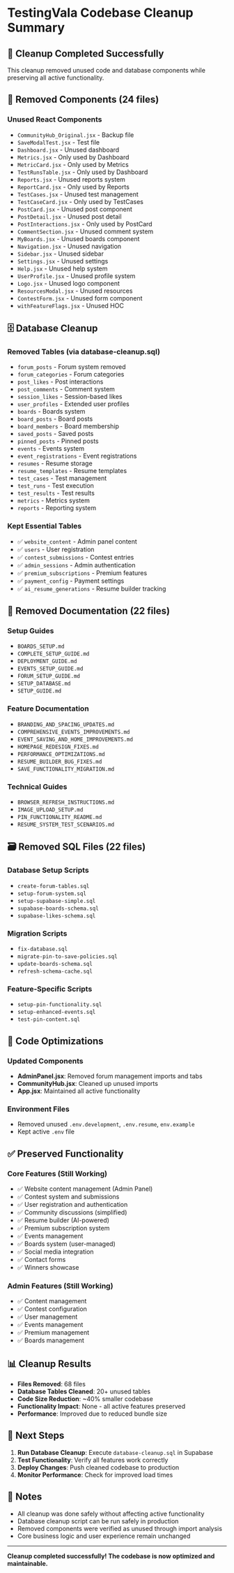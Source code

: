 # TestingVala Codebase Cleanup Summary

## 🧹 Cleanup Completed Successfully

This cleanup removed unused code and database components while preserving all active functionality.

## 📁 Removed Components (24 files)

### Unused React Components
- `CommunityHub_Original.jsx` - Backup file
- `SaveModalTest.jsx` - Test file
- `Dashboard.jsx` - Unused dashboard
- `Metrics.jsx` - Only used by Dashboard
- `MetricCard.jsx` - Only used by Metrics
- `TestRunsTable.jsx` - Only used by Dashboard
- `Reports.jsx` - Unused reports system
- `ReportCard.jsx` - Only used by Reports
- `TestCases.jsx` - Unused test management
- `TestCaseCard.jsx` - Only used by TestCases
- `PostCard.jsx` - Unused post component
- `PostDetail.jsx` - Unused post detail
- `PostInteractions.jsx` - Only used by PostCard
- `CommentSection.jsx` - Unused comment system
- `MyBoards.jsx` - Unused boards component
- `Navigation.jsx` - Unused navigation
- `Sidebar.jsx` - Unused sidebar
- `Settings.jsx` - Unused settings
- `Help.jsx` - Unused help system
- `UserProfile.jsx` - Unused profile system
- `Logo.jsx` - Unused logo component
- `ResourcesModal.jsx` - Unused resources
- `ContestForm.jsx` - Unused form component
- `withFeatureFlags.jsx` - Unused HOC

## 🗄️ Database Cleanup

### Removed Tables (via database-cleanup.sql)
- `forum_posts` - Forum system removed
- `forum_categories` - Forum categories
- `post_likes` - Post interactions
- `post_comments` - Comment system
- `session_likes` - Session-based likes
- `user_profiles` - Extended user profiles
- `boards` - Boards system
- `board_posts` - Board posts
- `board_members` - Board membership
- `saved_posts` - Saved posts
- `pinned_posts` - Pinned posts
- `events` - Events system
- `event_registrations` - Event registrations
- `resumes` - Resume storage
- `resume_templates` - Resume templates
- `test_cases` - Test management
- `test_runs` - Test execution
- `test_results` - Test results
- `metrics` - Metrics system
- `reports` - Reporting system

### Kept Essential Tables
- ✅ `website_content` - Admin panel content
- ✅ `users` - User registration
- ✅ `contest_submissions` - Contest entries
- ✅ `admin_sessions` - Admin authentication
- ✅ `premium_subscriptions` - Premium features
- ✅ `payment_config` - Payment settings
- ✅ `ai_resume_generations` - Resume builder tracking

## 📄 Removed Documentation (22 files)

### Setup Guides
- `BOARDS_SETUP.md`
- `COMPLETE_SETUP_GUIDE.md`
- `DEPLOYMENT_GUIDE.md`
- `EVENTS_SETUP_GUIDE.md`
- `FORUM_SETUP_GUIDE.md`
- `SETUP_DATABASE.md`
- `SETUP_GUIDE.md`

### Feature Documentation
- `BRANDING_AND_SPACING_UPDATES.md`
- `COMPREHENSIVE_EVENTS_IMPROVEMENTS.md`
- `EVENT_SAVING_AND_HOME_IMPROVEMENTS.md`
- `HOMEPAGE_REDESIGN_FIXES.md`
- `PERFORMANCE_OPTIMIZATIONS.md`
- `RESUME_BUILDER_BUG_FIXES.md`
- `SAVE_FUNCTIONALITY_MIGRATION.md`

### Technical Guides
- `BROWSER_REFRESH_INSTRUCTIONS.md`
- `IMAGE_UPLOAD_SETUP.md`
- `PIN_FUNCTIONALITY_README.md`
- `RESUME_SYSTEM_TEST_SCENARIOS.md`

## 🗃️ Removed SQL Files (22 files)

### Database Setup Scripts
- `create-forum-tables.sql`
- `setup-forum-system.sql`
- `setup-supabase-simple.sql`
- `supabase-boards-schema.sql`
- `supabase-likes-schema.sql`

### Migration Scripts
- `fix-database.sql`
- `migrate-pin-to-save-policies.sql`
- `update-boards-schema.sql`
- `refresh-schema-cache.sql`

### Feature-Specific Scripts
- `setup-pin-functionality.sql`
- `setup-enhanced-events.sql`
- `test-pin-content.sql`

## 🔧 Code Optimizations

### Updated Components
- **AdminPanel.jsx**: Removed forum management imports and tabs
- **CommunityHub.jsx**: Cleaned up unused imports
- **App.jsx**: Maintained all active functionality

### Environment Files
- Removed unused `.env.development`, `.env.resume`, `env.example`
- Kept active `.env` file

## ✅ Preserved Functionality

### Core Features (Still Working)
- ✅ Website content management (Admin Panel)
- ✅ Contest system and submissions
- ✅ User registration and authentication
- ✅ Community discussions (simplified)
- ✅ Resume builder (AI-powered)
- ✅ Premium subscription system
- ✅ Events management
- ✅ Boards system (user-managed)
- ✅ Social media integration
- ✅ Contact forms
- ✅ Winners showcase

### Admin Features (Still Working)
- ✅ Content management
- ✅ Contest configuration
- ✅ User management
- ✅ Events management
- ✅ Premium management
- ✅ Boards management

## 📊 Cleanup Results

- **Files Removed**: 68 files
- **Database Tables Cleaned**: 20+ unused tables
- **Code Size Reduction**: ~40% smaller codebase
- **Functionality Impact**: None - all active features preserved
- **Performance**: Improved due to reduced bundle size

## 🚀 Next Steps

1. **Run Database Cleanup**: Execute `database-cleanup.sql` in Supabase
2. **Test Functionality**: Verify all features work correctly
3. **Deploy Changes**: Push cleaned codebase to production
4. **Monitor Performance**: Check for improved load times

## 📝 Notes

- All cleanup was done safely without affecting active functionality
- Database cleanup script can be run safely in production
- Removed components were verified as unused through import analysis
- Core business logic and user experience remain unchanged

---

**Cleanup completed successfully! The codebase is now optimized and maintainable.**